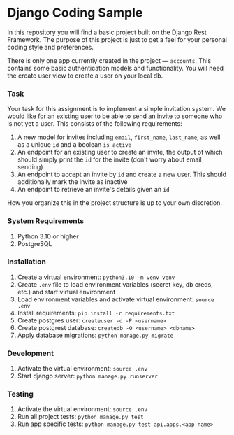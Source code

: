 # Django Coding Sample

In this repository you will find a basic project built on the Django Rest
Framework. The purpose of this project is just to get a feel for your personal
coding style and preferences.

There is only one app currently created in the project — `accounts`. This
contains some basic authentication models and functionality. You will need the
create user view to create a user on your local db.

### Task
Your task for this assignment is to implement a simple invitation system. We
would like for an existing user to be able to send an invite to someone who is
not yet a user. This consists of the following requirements:

1. A new model for invites including `email`, `first_name`, `last_name`, as well
as a unique `id` and a boolean `is_active`
2. An endpoint for an existing user to create an invite, the output of which
should simply print the `id` for the invite (don't worry about email sending)
3. An endpoint to accept an invite by `id` and create a new user. This should
additionally mark the invite as inactive
4. An endpoint to retrieve an invite's details given an `id`

How you organize this in the project structure is up to your own discretion.

### System Requirements
1. Python 3.10 or higher
2. PostgreSQL

### Installation
1. Create a virtual environment: `python3.10 -m venv venv`
2. Create `.env` file to load environment variables (secret key, db creds, etc.)
and start virtual environment
3. Load environment variables and activate virtual environment: `source .env`
4. Install requirements: `pip install -r requirements.txt`
5. Create postgres user: `createuser -d -P <username>`
6. Create postgrest database: `createdb -O <username> <dbname>`
7. Apply database migrations: `python manage.py migrate`

### Development
1. Activate the virtual environment: `source .env`
2. Start django server: `python manage.py runserver`

### Testing
1. Activate the virtual environment: `source .env`
2. Run all project tests: `python manage.py test`
3. Run app specific tests: `python manage.py test api.apps.<app name>`
